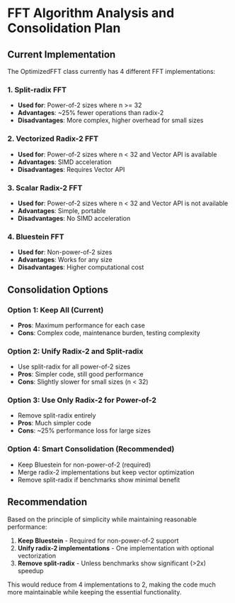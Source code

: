 # FFT Algorithm Analysis and Consolidation Plan

## Current Implementation

The OptimizedFFT class currently has 4 different FFT implementations:

### 1. Split-radix FFT
- **Used for**: Power-of-2 sizes where n >= 32
- **Advantages**: ~25% fewer operations than radix-2
- **Disadvantages**: More complex, higher overhead for small sizes

### 2. Vectorized Radix-2 FFT  
- **Used for**: Power-of-2 sizes where n < 32 and Vector API is available
- **Advantages**: SIMD acceleration
- **Disadvantages**: Requires Vector API

### 3. Scalar Radix-2 FFT
- **Used for**: Power-of-2 sizes where n < 32 and Vector API is not available
- **Advantages**: Simple, portable
- **Disadvantages**: No SIMD acceleration

### 4. Bluestein FFT
- **Used for**: Non-power-of-2 sizes
- **Advantages**: Works for any size
- **Disadvantages**: Higher computational cost

## Consolidation Options

### Option 1: Keep All (Current)
- **Pros**: Maximum performance for each case
- **Cons**: Complex code, maintenance burden, testing complexity

### Option 2: Unify Radix-2 and Split-radix
- Use split-radix for all power-of-2 sizes
- **Pros**: Simpler code, still good performance
- **Cons**: Slightly slower for small sizes (n < 32)

### Option 3: Use Only Radix-2 for Power-of-2
- Remove split-radix entirely
- **Pros**: Much simpler code
- **Cons**: ~25% performance loss for large sizes

### Option 4: Smart Consolidation (Recommended)
- Keep Bluestein for non-power-of-2 (required)
- Merge radix-2 implementations but keep vector optimization
- Remove split-radix if benchmarks show minimal benefit

## Recommendation

Based on the principle of simplicity while maintaining reasonable performance:

1. **Keep Bluestein** - Required for non-power-of-2 support
2. **Unify radix-2 implementations** - One implementation with optional vectorization
3. **Remove split-radix** - Unless benchmarks show significant (>2x) speedup

This would reduce from 4 implementations to 2, making the code much more maintainable while keeping the essential functionality.